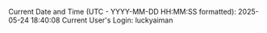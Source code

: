 Current Date and Time (UTC - YYYY-MM-DD HH:MM:SS formatted): 2025-05-24 18:40:08
Current User's Login: luckyaiman

